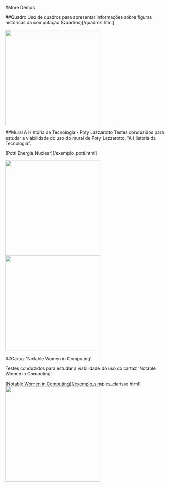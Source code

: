#More Demos

##Quadro
Uso de quadros para apresentar informações sobre figuras históricas da computação
(Quadros)[/quadros.html]

<img src="/demos/quadros.gif" width="300">

##Mural A História da Tecnologia - Poty Lazzarotto 
Testes conduzidos para estudar a viabilidade do uso do mural de Poty Lazzarotto, "A História da Tecnologia".

(Potti Energia Nuclear)[/exemplo_potti.html]

<img src="/demos/potti_nuke.gif" width="300">


<img src="/demos/potti_escrita.gif" width="300">


##Cartaz 'Notable Women in Computing'

Testes conduzidos para estudar a viabilidade do uso do cartaz 'Notable Women in Computing'.

(Notable Women in Computing)[/exemplo_simples_clarisse.html]
<img src="/demos/clarisse.gif" width="300">


